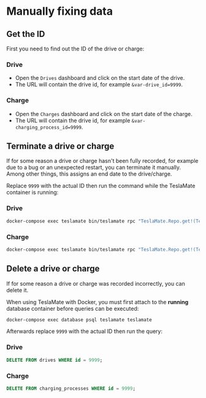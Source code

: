 # Manually fixing data

## Get the ID

First you need to find out the ID of the drive or charge:

### Drive

- Open the `Drives` dashboard and click on the start date of the drive.
- The URL will contain the drive id, for example `&var-drive_id=9999`.

### Charge

- Open the `Charges` dashboard and click on the start date of the charge.
- The URL will contain the drive id, for example `&var-charging_process_id=9999`.

## Terminate a drive or charge

If for some reason a drive or charge hasn't been fully recorded, for example due to a bug or an unexpected restart, you can terminate it manually. Among other things, this assigns an end date to the drive/charge.

Replace `9999` with the actual ID then run the command while the TeslaMate container is running:

### Drive

```bash
docker-compose exec teslamate bin/teslamate rpc "TeslaMate.Repo.get!(TeslaMate.Log.Drive, 9999) |> TeslaMate.Log.close_drive()"
```

### Charge

```bash
docker-compose exec teslamate bin/teslamate rpc "TeslaMate.Repo.get!(TeslaMate.Log.ChargingProcess, 9999) |> TeslaMate.Log.complete_charging_process()"
```

## Delete a drive or charge

If for some reason a drive or charge was recorded incorrectly, you can delete it.

When using TeslaMate with Docker, you must first attach to the **running** database container before queries can be executed:

```bash
docker-compose exec database psql teslamate teslamate
```

Afterwards replace `9999` with the actual ID then run the query:

### Drive

```sql
DELETE FROM drives WHERE id = 9999;
```

### Charge

```sql
DELETE FROM charging_processes WHERE id = 9999;
```
